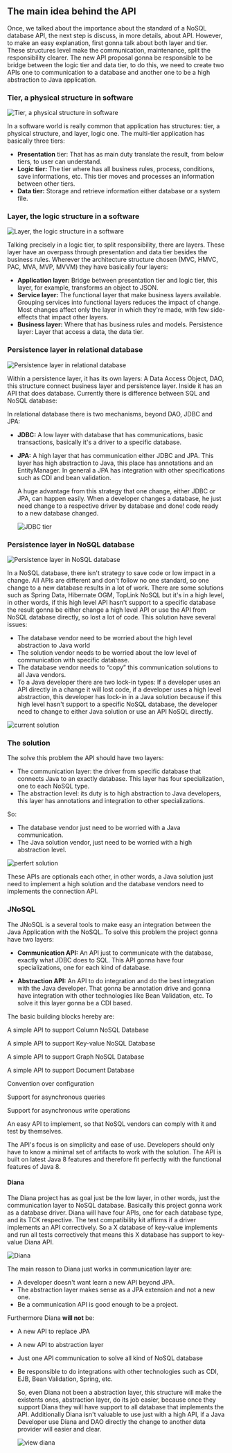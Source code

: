## The main idea behind the API

Once, we talked about the importance about the standard of a NoSQL database API, the next step is discuss, in more details, about API. However, to make an easy explanation, first gonna talk about both layer and tier. These structures level make the communication, maintenance, split the responsibility clearer. The new API proposal gonna be responsible to be bridge between the logic tier and data tier, to do this, we need to create two APIs one to communication to a database and another one to be a high abstraction to Java application.

### Tier, a physical structure in software

![Tier, a physical structure in software
](../images/01.png)

In a software world is really common that application has structures: tier, a physical structure, and layer, logic one. The multi-tier application has basically three tiers:

* **Presentation**     tier: That has as main duty translate the result, from below tiers, to user can understand.    
* **Logic tier:** The tier where has all business rules, process, conditions, save     informations, etc. This tier moves and processes an information between other tiers.
* **Data tier:** Storage and retrieve information either database or a system file.

### Layer, the logic structure in a software

![Layer, the logic structure in a software](../images/02.png)

Talking precisely in a logic tier, to split responsibility, there are layers. These layer have an overpass through presentation and data tier besides the business rules. Wherever the architecture structure chosen \(MVC, HMVC, PAC, MVA, MVP, MVVM\) they have basically four layers:

* **Application layer:** Bridge between presentation tier and logic tier, this layer, for example, transforms an object to JSON.
* **Service layer:** The functional layer that make business layers available. Grouping services into functional layers reduces the impact of change. Most     changes affect only the layer in which they're made, with few side-effects that impact other layers.     
* **Business layer:** Where that has business rules and models.
  Persistence layer: Layer that access a data, the data tier.

### Persistence layer in relational database

![Persistence layer in relational database](../images/03.png)

Within a persistence layer, it has its own layers: A Data Access Object, DAO, this structure connect business layer and persistence layer. Inside it has an API that does database. Currently there is difference between SQL and NoSQL database:

In relational database there is two mechanisms, beyond DAO, JDBC and JPA:

* **JDBC:** A low layer with database that has communications, basic transactions,     basically it's a driver to a specific database.    
* **JPA:** A high layer that has communication either JDBC and JPA. This layer has     high abstraction to Java, this place has annotations and an EntityManager. In general a JPA has integration with other specifications such as CDI and bean validation.

  A huge advantage from this strategy that one change, either JDBC or JPA, can happen easily. When a developer changes a database, he just need change to a respective driver by database and done! code ready to a new database changed.

  ![JDBC tier](../images/04.png)

### Persistence layer in NoSQL database

![Persistence layer in NoSQL database](../images/06.png)

In a NoSQL database, there isn't strategy to save code or low impact in a change. All APIs are different and don't follow no one standard, so one change to a new database results in a lot of work. There are some solutions such as Spring Data, Hibernate OGM, TopLink NoSQL but it's in a high level, in other words, if this high level API hasn't support to a specific database the result gonna be either change a high level API or use the API from NoSQL database directly, so lost a lot of code. This solution have several issues:

* The database vendor need to be worried about the high level abstraction to Java world
* The solution vendor needs to be worried about the low level of communication with specific database.
* The database vendor needs to “copy” this communication solutions to all Java vendors.
* To a Java developer there are two lock-in types: If a developer uses an API directly in a change it will lost code, if a developer uses  a high level abstraction, this developer has lock-in in a Java solution because if  this high level hasn't support to a specific NoSQL database, the developer need to change to either Java solution or use an API NoSQL directly.

![current solution](../images/07.png)

### The solution

The solve this problem the API should have two layers:

* The communication layer: the driver from specific database that connects Java to an exactly database. This layer has four specialization, one to each NoSQL type.
* The abstraction level: its duty is to high abstraction to Java developers, this layer has annotations and integration to other specializations.

So:

* The database vendor just need to be worried with a Java communication.
* The Java solution vendor, just need to be worried with a high abstraction level.

![perfert solution](../images/08.png)

These APIs are optionals each other, in other words, a Java solution just need to implement a high solution and the database vendors need to implements the connection API.

### JNoSQL

  The JNoSQL is a several tools to make easy an integration between the Java Application with the NoSQL. To solve this problem the project gonna have two layers:



* **Communication API:** An API just to communicate with the database, exactly what JDBC does to SQL. This API gonna have four specializations, one for each kind of database.

* **Abstraction API:** An API to do integration and do the best integration with the Java developer. That gonna be annotation drive and gonna have integration with other technologies like Bean Validation, etc. To solve it this layer gonna be a CDI based.

The basic building blocks hereby are:



A simple API to support Column NoSQL Database

A simple API to support Key-value NoSQL Database

A simple API to support Graph NoSQL Database

A simple API to support Document Database

Convention over configuration

Support for asynchronous queries

Support for asynchronous write operations

An easy API to implement, so that NoSQL vendors can comply with it and test by themselves.

The API's focus is on simplicity and ease of use. Developers should only have to know a minimal set of artifacts to work with the solution. The API is built on latest Java 8 features and therefore fit perfectly with the functional features of Java 8.  


#### Diana

The Diana project has as goal just be the low layer, in other words, just the communication layer to NoSQL database. Basically this project gonna work as a database driver. Diana will have four APIs, one for each database type, and its TCK respective. The test compatibility kit affirms if a driver implements an API correctively. So a X database of key-value implements and run all tests correctively that means this X database has support to key-value Diana API.

![Diana ](../images/09.png)

The main reason to Diana just works in communication layer are:

* A developer doesn't want learn a new API beyond JPA.
* The abstraction layer makes sense as a JPA extension and not a new one.
* Be a communication API is good enough to be a project.

Furthermore Diana **will not** be:

* A new API to replace JPA
* A new API to abstraction layer
* Just one API communication to solve all kind of NoSQL database
* Be responsible to do integrations with other technologies such as CDI, EJB, Bean Validation, Spring, etc.

  So, even Diana not been a abstraction layer, this structure will make the existents ones, abstraction layer, do its job easier, because once they support Diana they will have support to all database that implements the API. Additionally Diana isn't valuable to use  just with a high API, if a Java Developer use Diana and DAO directly the change to another data provider will easier and clear.

  ![view diana](../images/10.png)



